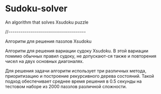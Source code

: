 # Sudoku-solver

An algorithm that solves Xsudoku puzzle

//---------------------------------------

Алгоритм для решения паззлов Xsudoku





Алгоритм для решения вариации судоку Xsudoku. В этой вариации помимо обычных правил судоку, не допускают-ся также и повторения чисел на двух основных диагоналях.

Для решения задачи алгоритм использует три различных метода, приоритизацию и построение рекурсивного дерева состояний. 
Такой подход обеспечивает среднее время решения в 0.5 секунды на тестовом наборе из 2000 паззлов различной сложности.
